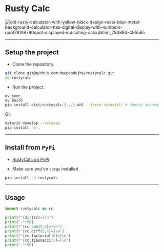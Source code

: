 # Rusty Calc

![old-rusty-calculator-with-yellow-black-design-rests-blue-metal-background-calculator-has-digital-display-with-numbers-quot78138780quot-displayed-indicating-calculation_783884-495565](https://github.com/user-attachments/assets/6a66785d-378a-4969-91f7-e2ecb18d3566)

---

## Setup the project

- Clone the repository.

```bash
git clone git@github.com:deependujha/rustycalc.git
cd rustycalc
```

- Run the project.

```bash
uv sync
uv build
pip install dist/rustycalc.{...}.whl --force-reinstall # choose according to yours
```

Or,

```bash
maturin develop --release
pip install -e .
```

---

## Install from `PyPi`

- [RustyCalc on PyPi](https://pypi.org/project/rustycalc)

- Make sure you've `cargo` installed.

```bash
pip install -U rustycalc
```

---

## Usage

```python
import rustycalc as rc

print(f"{dir(rc)=}\n")
print("-"*50)
print(f"{rc.sum(5,4)=}\n")
print(f"{rc.diff(5,4)=}\n")
print(f"{rc.factorial(6)=}\n")
print(f"{rc.fibonacci(7)=}\n")
print("-"*50)
```
